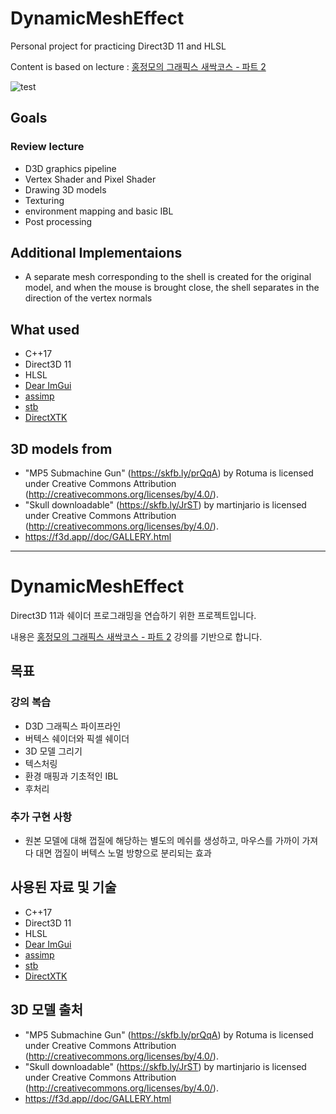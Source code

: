 # DynamicMeshEffect

Personal project for practicing Direct3D 11 and HLSL

Content is based on lecture : [홍정모의 그래픽스 새싹코스 - 파트 2](https://honglab.co.kr/courses/graphicspt2)

![test](images/test.gif)

## Goals

### Review lecture

- D3D graphics pipeline
- Vertex Shader and Pixel Shader
- Drawing 3D models
- Texturing
- environment mapping and basic IBL
- Post processing

## Additional Implementaions

- A separate mesh corresponding to the shell is created for the original model, and when the mouse is brought close, the shell separates in the direction of the vertex normals

## What used

- C++17
- Direct3D 11
- HLSL
- [Dear ImGui](https://github.com/ocornut/imgui)
- [assimp](https://github.com/assimp/assimp)
- [stb](https://github.com/nothings/stb)
- [DirectXTK](https://github.com/microsoft/DirectXTK)

## 3D models from

- "MP5 Submachine Gun" (https://skfb.ly/prQqA) by Rotuma is licensed under Creative Commons Attribution (http://creativecommons.org/licenses/by/4.0/).
- "Skull downloadable" (https://skfb.ly/JrST) by martinjario is licensed under Creative Commons Attribution (http://creativecommons.org/licenses/by/4.0/).
- https://f3d.app//doc/GALLERY.html

---

# DynamicMeshEffect

Direct3D 11과 쉐이더 프로그래밍을 연습하기 위한 프로젝트입니다.

내용은 [홍정모의 그래픽스 새싹코스 - 파트 2](https://honglab.co.kr/courses/graphicspt2) 강의를 기반으로 합니다.

## 목표

### 강의 복습

- D3D 그래픽스 파이프라인
- 버텍스 쉐이더와 픽셀 쉐이더
- 3D 모델 그리기
- 텍스처링
- 환경 매핑과 기초적인 IBL
- 후처리

### 추가 구현 사항

- 원본 모델에 대해 껍질에 해당하는 별도의 메쉬를 생성하고, 마우스를 가까이 가져다 대면 껍질이 버텍스 노멀 방향으로 분리되는 효과


## 사용된 자료 및 기술

- C++17
- Direct3D 11
- HLSL
- [Dear ImGui](https://github.com/ocornut/imgui)
- [assimp](https://github.com/assimp/assimp)
- [stb](https://github.com/nothings/stb)
- [DirectXTK](https://github.com/microsoft/DirectXTK)

## 3D 모델 출처

- "MP5 Submachine Gun" (https://skfb.ly/prQqA) by Rotuma is licensed under Creative Commons Attribution (http://creativecommons.org/licenses/by/4.0/).
- "Skull downloadable" (https://skfb.ly/JrST) by martinjario is licensed under Creative Commons Attribution (http://creativecommons.org/licenses/by/4.0/).
- https://f3d.app//doc/GALLERY.html
